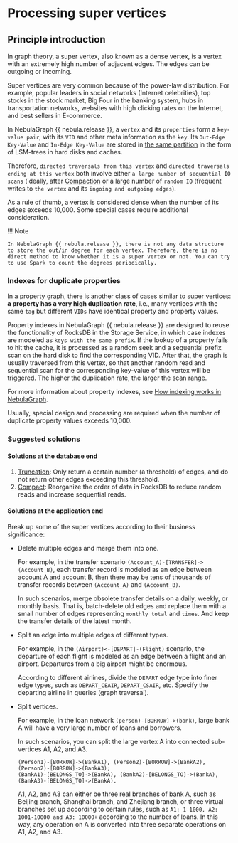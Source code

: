 # Processing super vertices

## Principle introduction

In graph theory, a super vertex, also known as a dense vertex, is a vertex with an extremely high number of adjacent edges. The edges can be outgoing or incoming.

Super vertices are very common because of the power-law distribution. For example, popular leaders in social networks (Internet celebrities), top stocks in the stock market, Big Four in the banking system, hubs in transportation networks, websites with high clicking rates on the Internet, and best sellers in E-commerce.

In NebulaGraph {{ nebula.release }}, a `vertex` and its `properties` form a `key-value pair`, with its `VID` and other meta information as the `key`. Its `Out-Edge Key-Value` and `In-Edge Key-Value` are stored in [the same partition](../1.introduction/3.nebula-graph-architecture/4.storage-service.md) in the form of LSM-trees in hard disks and caches.

Therefore, `directed traversals from this vertex` and `directed traversals ending at this vertex` both involve either `a large number of sequential IO scans` (ideally, after [Compaction](../8.service-tuning/compaction.md) or a large number of `random IO` (frequent writes to `the vertex` and its `ingoing and outgoing edges`).

As a rule of thumb, a vertex is considered dense when the number of its edges exceeds 10,000. Some special cases require additional consideration.

!!! Note

    In NebulaGraph {{ nebula.release }}, there is not any data structure to store the out/in degree for each vertex. Therefore, there is no direct method to know whether it is a super vertex or not. You can try to use Spark to count the degrees periodically. 

### Indexes for duplicate properties

In a property graph, there is another class of cases similar to super vertices: **a property has a very high duplication rate**, i.e., many vertices with the same `tag` but different `VIDs` have identical property and property values.

Property indexes in NebulaGraph {{ nebula.release }} are designed to reuse the functionality of RocksDB in the Storage Service, in which case indexes are modeled as `keys with the same prefix`. If the lookup of a property fails to hit the cache, it is processed as a random seek and a sequential prefix scan on the hard disk to find the corresponding VID. After that, the graph is usually traversed from this vertex, so that another random read and sequential scan for the corresponding key-value of this vertex will be triggered. The higher the duplication rate, the larger the scan range.

For more information about property indexes, see [How indexing works in NebulaGraph](https://nebula-graph.io/posts/how-indexing-works-in-nebula-graph/).

Usually, special design and processing are required when the number of duplicate property values exceeds 10,000.

### Suggested solutions

#### Solutions at the database end

1. [Truncation](../5.configurations-and-logs/1.configurations/4.storage-config.md): Only return a certain number (a threshold) of edges, and do not return other edges exceeding this threshold.
2. [Compact](../8.service-tuning/compaction.md): Reorganize the order of data in RocksDB to reduce random reads and increase sequential reads.

#### Solutions at the application end

Break up some of the super vertices according to their business significance:

- Delete multiple edges and merge them into one.

  For example, in the transfer scenario `(Account_A)-[TRANSFER]->(Account_B)`, each transfer record is modeled as an edge between account A and account B, then there may be tens of thousands of transfer records between `(Account_A)` and `(Account_B)`.

  In such scenarios, merge obsolete transfer details on a daily, weekly, or monthly basis. That is, batch-delete old edges and replace them with a small number of edges representing `monthly total` and `times`. And keep the transfer details of the latest month.

- Split an edge into multiple edges of different types.

  For example, in the `(Airport)<-[DEPART]-(Flight)` scenario, the departure of each flight is modeled as an edge between a flight and an airport. Departures from a big airport might be enormous.

  According to different airlines, divide the `DEPART` edge type into finer edge types, such as `DEPART_CEAIR`, `DEPART_CSAIR`, etc. Specify the departing airline in queries (graph traversal).

- Split vertices.

  For example, in the loan network `(person)-[BORROW]->(bank)`, large bank A will have a very large number of loans and borrowers.

  In such scenarios, you can split the large vertex A into connected sub-vertices A1, A2, and A3.

  ```text
  (Person1)-[BORROW]->(BankA1), (Person2)-[BORROW]->(BankA2), (Person2)-[BORROW]->(BankA3);
  (BankA1)-[BELONGS_TO]->(BankA), (BankA2)-[BELONGS_TO]->(BankA), (BankA3)-[BELONGS_TO]->(BankA).
  ```

  A1, A2, and A3 can either be three real branches of bank A, such as Beijing branch, Shanghai branch, and Zhejiang branch, or three virtual branches set up according to certain rules, such as `A1: 1-1000, A2: 1001-10000 and A3: 10000+` according to the number of loans. In this way, any operation on A is converted into three separate operations on A1, A2, and A3.
